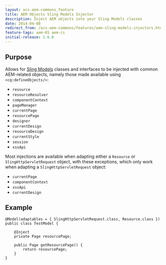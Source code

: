 ```yaml
---
layout: acs-aem-commons_feature
title: AEM Objects Sling Models Injector
description: Inject AEM objects into your Sling Models classes
date: 2014-04-08
redirect_from: /acs-aem-commons/features/aem-sling-models-injectors.html
feature-tags: aem-65 aem-cs
initial-release: 1.6.0
---
```


## Purpose

Allows for [Sling Models](http://sling.apache.org/documentation/bundles/models.html) classes and interfaces to be injected with common AEM-related objects, namely those made available using `<cq:defineObjects/>`:

* `resource`
* `resourceResolver`
* `componentContext`
* `pageManager`
* `currentPage`
* `resourcePage`
* `designer`
* `currentDesign`
* `resourceDesign`
* `currentStyle`
* `session`
* `xssApi`

Most injections are available when adapting either a `Resource` or `SlingHttpServletRequest` object, with these exceptions, which only work when adapting a `SlingHttpServletRequest` object:

* `currentPage`
* `componentContext`
* `xssApi`
* `currentDesign`

## Example

    @Model(adaptables = { SlingHttpServletRequest.class, Resource.class })
    public class TestModel {

        @Inject
        private Page resourcePage;

        public Page getResourcePage() {
            return resourcePage;
        }
    }

